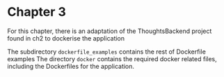Chapter 3
=======

For this chapter, there is an adaptation of the ThoughtsBackend project found in ch2 to dockerise the application

The subdirectory `dockerfile_examples` contains the rest of Dockerfile examples
The directory `docker` contains the required docker related files, including the Dockerfiles for the application.

